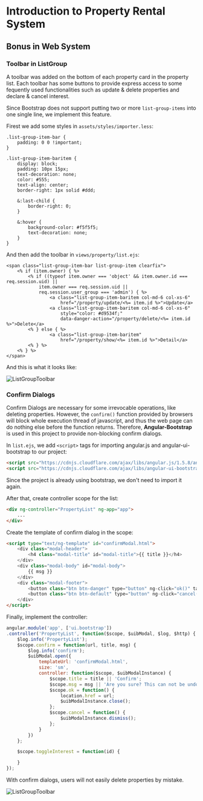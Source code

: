 # Introduction to Property Rental System

## Bonus in Web System

### Toolbar in ListGroup

A toolbar was added on the bottom of each property card in the property list. Each toolbar has some buttons to provide express access to some fequently used functionalities such as update & delete properties and declare & cancel interest.

Since Bootstrap does not support putting two or more `list-group-items` into one single line, we implement this feature.

Firest we add some styles in `assets/styles/importer.less`:
```less
.list-group-item-bar {
    padding: 0 0 !important;
}

.list-group-item-baritem {
    display: block;
    padding: 10px 15px;
    text-decoration: none;
    color: #555;
    text-align: center;
    border-right: 1px solid #ddd;

    &:last-child {
        border-right: 0;
    }

    &:hover {
        background-color: #f5f5f5;
        text-decoration: none;
    }
}
```

And then add the toolbar in `views/property/list.ejs`:
```ejs
<span class="list-group-item-bar list-group-item clearfix">
	<% if (item.owner) { %>
		<% if ((typeof item.owner === 'object' && item.owner.id === req.session.uid) ||
			item.owner === req.session.uid || 
			req.session.user_group === 'admin') { %>
				<a class="list-group-item-baritem col-md-6 col-xs-6"
					href="/property/update/<%= item.id %>">Update</a>
				<a class="list-group-item-baritem col-md-6 col-xs-6" 
					style="color: #d9534f;"
					data-danger-action="/property/delete/<%= item.id %>">Delete</a>
		<% } else { %>
				<a class="list-group-item-baritem" 
					href="/property/show/<%= item.id %>">Detail</a>
		<% } %>
	<% } %>
</span>
```

And this is what it looks like:

![ListGroupToolbar](https://ob22ak52h.qnssl.com/ListGroupToolbar2.png)


### Confirm Dialogs

Confirm Dialogs are necessary for some irrevocable operations, like deleting properties. However, the `confirm()` function provided by browsers will block whole execution thread of javascript, and thus the web page can do nothing else before the function returns. Therefore, **Angular-Bootstrap** is used in this project to provide non-blocking confirm dialogs.

In `list.ejs`, we add `<script>` tags for importing angular.js and angular-ui-bootstrap to our project:

```html
<script src="https://cdnjs.cloudflare.com/ajax/libs/angular.js/1.5.8/angular.js"></script>
<script src="https://cdnjs.cloudflare.com/ajax/libs/angular-ui-bootstrap/2.3.0/ui-bootstrap-tpls.min.js"></script>
```

Since the project is already using bootstrap, we don't need to import it again.

After that, create controller scope for the list:
```html
<div ng-controller="PropertyList" ng-app="app">
    ...
</div>
```

Create the template of confirm dialog in the scope:
```html
<script type="text/ng-template" id="confirmModal.html">
    <div class="modal-header">
        <h4 class="modal-title" id="modal-title">{{ title }}</h4>
    </div>
    <div class="modal-body" id="modal-body">
        {{ msg }}
    </div>
    <div class="modal-footer">
        <button class="btn btn-danger" type="button" ng-click="ok()" tabindex="-1">Delete</button>
        <button class="btn btn-default" type="button" ng-click="cancel()">Cancel</button>
    </div>
</script>
```

Finally, implement the controller:

```js
angular.module('app', ['ui.bootstrap'])
.controller('PropertyList', function($scope, $uibModal, $log, $http) {
	$log.info('PropertyList');
	$scope.confirm = function(url, title, msg) {
		$log.info('confirm');
		$uibModal.open({
			templateUrl: 'confirmModal.html',
			size: 'sm',
			controller: function($scope, $uibModalInstance) {
				$scope.title = title || 'Confirm';
				$scope.msg = msg || 'Are you sure? This can not be undone!'
				$scope.ok = function() {
					location.href = url;
					$uibModalInstance.close();
				};
				$scope.cancel = function() {
					$uibModalInstance.dismiss();
				};
			}
		})
	};

	$scope.toggleInterest = function(id) {

	}
});
```

With confirm dialogs, users will not easily delete properties by mistake.

![ListGroupToolbar](https://ob22ak52h.qnssl.com/confirmModal.png)
